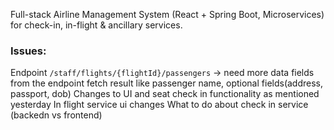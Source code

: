 Full-stack Airline Management System (React + Spring Boot, Microservices) for check-in, in-flight & ancillary services.

### Issues:
Endpoint `/staff/flights/{flightId}/passengers` -> need more data fields from the endpoint fetch result like passenger name, optional fields(address, passport, dob)
Changes to UI and seat check in functionality as mentioned yesterday
In flight service ui changes
What to do about check in service (backedn vs frontend)
